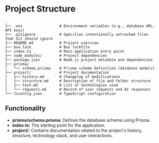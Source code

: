 # Project Structure

```
.
├── .env                 # Environment variables (e.g., database URL, API keys)
├── .gitignore           # Specifies intentionally untracked files that Git should ignore
├── README.md            # Project overview
├── bun.lock             # Bun lockfile
├── index.ts             # Main application entry point
├── node_modules/        # Project dependencies
├── package.json         # Node.js project metadata and dependencies
├── prisma/
│   └── schema.prisma    # Prisma schema definition (database models)
├── project/             # Project documentation
│   ├── history.md       # Changelog of modifications
│   ├── structure.md     # Description of file and folder structure
│   ├── tech.md          # List of technologies used
│   └── requests.md      # Record of user requests and AI responses
└── tsconfig.json        # TypeScript configuration
```

## Functionality

*   **prisma/schema.prisma**: Defines the database schema using Prisma.
*   **index.ts**: The starting point for the application.
*   **project/**: Contains documentation related to the project's history, structure, technology stack, and user interactions.
